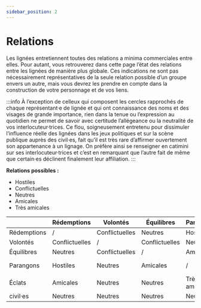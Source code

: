 ```yaml
---
sidebar_position: 2
---
```


# Relations

Les lignées entretiennent toutes des relations a minima commerciales entre elles. Pour autant, vous retrouverez dans cette page l’état des relations entre les lignées de manière plus globale. Ces indications ne sont pas nécessairement représentatives de la seule relation possible d’un groupe envers un autre, mais vous devrez les prendre en compte dans la construction de votre personnage et de vos liens.

:::info
À l’exception de celleux qui composent les cercles rapprochés de chaque représentant·e de lignée et qui ont connaissance des noms et des visages de grande importance, rien dans la tenue ou l’expression au quotidien ne permet de savoir avec certitude l’allégeance ou la neutralité de vos interlocuteur·trices.
Ce flou, soigneusement entretenu pour dissimuler l’influence réelle des lignées dans les jeux politiques et sur la scène publique auprès des civil·es, fait qu’il est très rare d’affirmer ouvertement son appartenance à un lignage. On préfère ainsi se renseigner en catimini sur ses interlocuteur·trices et c’est en remarquant que l’autre fait de même que certain·es déclinent finalement leur affiliation.
:::

**Relations possibles :**

- Hostiles
- Conflictuelles
- Neutres
- Amicales
- Très amicales

|  | Rédemptions | Volontés | Équilibres | Parangons | Éclats | civil·es |
| --- | --- | --- | --- | --- | --- | --- |
| Rédemptions | / | Conflictuelles | Neutres | Hostiles | Amicales | Neutres |
| Volontés | Conflictuelles | / | Conflictuelles | Neutres | Neutres | Neutres |
| Équilibres | Neutres | Conflictuelles | / | Amicales | Neutres | Neutres |
| Parangons | Hostiles | Neutres | Amicales | / | Très amicales | Neutres |
| Éclats | Amicales | Neutres | Neutres | Très amicales | / | Neutres |
| civil·es | Neutres | Neutres | Neutres | Neutres | Neutres | / |